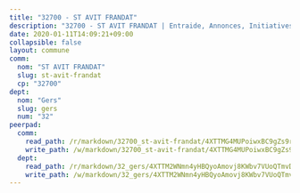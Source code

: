 ```yaml
---
title: "32700 - ST AVIT FRANDAT"
description: "32700 - ST AVIT FRANDAT | Entraide, Annonces, Initiatives"
date: 2020-01-11T14:09:21+09:00
collapsible: false
layout: commune
comm:
  nom: "ST AVIT FRANDAT"
  slug: st-avit-frandat
  cp: "32700"
dept:
  nom: "Gers"
  slug: gers
  num: "32"
peerpad:
  comm:
    read_path: /r/markdown/32700_st-avit-frandat/4XTTMG4MUPoiwxBC9gZs9rCv8K5FzecJERx2YKjbVUM66nGnV
    write_path: /w/markdown/32700_st-avit-frandat/4XTTMG4MUPoiwxBC9gZs9rCv8K5FzecJERx2YKjbVUM66nGnV-K3TgU5aqkLaG4eFGX4R578m3zMwREinUEiUxBKTS6bCAQrAAWdNBxpZedzR8GSW8mZpbK5fwREJRGs9ibfqHqoHxGd3Yg1KuqVvv72XzxT2Ayt2JvPTimDsor5ij2CM2vgpGCMUm
  dept:
    read_path: /r/markdown/32_gers/4XTTM2WNmn4yHBQyoAmovj8KWbv7VUoQTmvDpdT3o124AgWEe
    write_path: /w/markdown/32_gers/4XTTM2WNmn4yHBQyoAmovj8KWbv7VUoQTmvDpdT3o124AgWEe-K3TgUpYJfQLfW5uoLbdwErZNx29AEkCAso1EvCZzqaD3z7aQWWvGchjPJifpsj2b2MrnxAXUWCQXyv6K9rEMDPiEmuqTRE8ziuYLh1MUbtQUwwoYxV2abqSdJr66fFRHJZtY62y8
---
```


